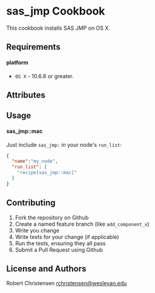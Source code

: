 sas_jmp Cookbook
====================
This cookbook installs SAS JMP on OS X.

Requirements
------------
#### platform
- `OS X` - 10.6.8 or greater.

Attributes
----------

Usage
-----
#### sas_jmp::mac

Just include `sas_jmp:` in your node's `run_list`:

```json
{
  "name":"my_node",
  "run_list": [
    "recipe[sas_jmp::mac]"
  ]
}
```

Contributing
------------

1. Fork the repository on Github
2. Create a named feature branch (like `add_component_x`)
3. Write you change
4. Write tests for your change (if applicable)
5. Run the tests, ensuring they all pass
6. Submit a Pull Request using Github

License and Authors
-------------------
Robert Christensen <rchristensen@wesleyan.edu>
